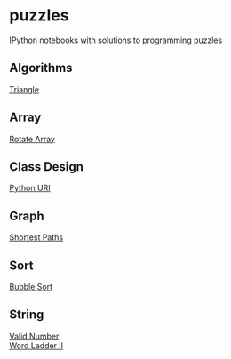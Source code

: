 # puzzles
IPython notebooks with solutions to programming puzzles
## Algorithms
<a href="http://nbviewer.jupyter.org/github/moagstar/puzzles/blob/master/Algorithms/Triangle.ipynb" target="_blank">Triangle</a><br>
## Array
<a href="http://nbviewer.jupyter.org/github/moagstar/puzzles/blob/master/Array/Rotate%20Array.ipynb" target="_blank">Rotate Array</a><br>
## Class Design
<a href="http://nbviewer.jupyter.org/github/moagstar/puzzles/blob/master/Class%20Design/%20Python%20URI.ipynb" target="_blank"> Python URI</a><br>
## Graph
<a href="http://nbviewer.jupyter.org/github/moagstar/puzzles/blob/master/Graph/Shortest%20Paths.ipynb" target="_blank">Shortest Paths</a><br>
## Sort
<a href="http://nbviewer.jupyter.org/github/moagstar/puzzles/blob/master/Sort/Bubble%20Sort.ipynb" target="_blank">Bubble Sort</a><br>
## String
<a href="http://nbviewer.jupyter.org/github/moagstar/puzzles/blob/master/String/Valid%20Number.ipynb" target="_blank">Valid Number</a><br>
<a href="http://nbviewer.jupyter.org/github/moagstar/puzzles/blob/master/String/Word%20Ladder%20II.ipynb" target="_blank">Word Ladder II</a><br>